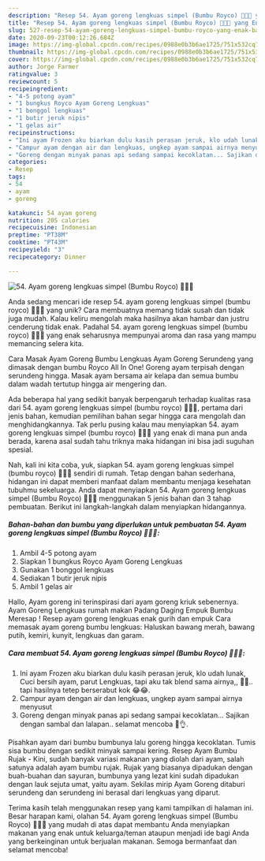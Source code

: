 ```yaml
---
description: "Resep 54. Ayam goreng lengkuas simpel (Bumbu Royco) 🍗🍗🤞 yang Enak Banget"
title: "Resep 54. Ayam goreng lengkuas simpel (Bumbu Royco) 🍗🍗🤞 yang Enak Banget"
slug: 527-resep-54-ayam-goreng-lengkuas-simpel-bumbu-royco-yang-enak-banget
date: 2020-09-23T00:12:26.684Z
image: https://img-global.cpcdn.com/recipes/0988e0b3b6ae1725/751x532cq70/54-ayam-goreng-lengkuas-simpel-bumbu-royco-🍗🍗🤞-foto-resep-utama.jpg
thumbnail: https://img-global.cpcdn.com/recipes/0988e0b3b6ae1725/751x532cq70/54-ayam-goreng-lengkuas-simpel-bumbu-royco-🍗🍗🤞-foto-resep-utama.jpg
cover: https://img-global.cpcdn.com/recipes/0988e0b3b6ae1725/751x532cq70/54-ayam-goreng-lengkuas-simpel-bumbu-royco-🍗🍗🤞-foto-resep-utama.jpg
author: Jorge Farmer
ratingvalue: 3
reviewcount: 5
recipeingredient:
- "4-5 potong ayam"
- "1 bungkus Royco Ayam Goreng Lengkuas"
- "1 bonggol lengkuas"
- "1 butir jeruk nipis"
- "1 gelas air"
recipeinstructions:
- "Ini ayam Frozen aku biarkan dulu kasih perasan jeruk, klo udah lunak, Cuci bersih ayam, parut Lengkuas, tapi aku tak blend sama airnya,, 🙊🙈.. tapi hasilnya tetep berserabut kok 😂😂."
- "Campur ayam dengan air dan lengkuas, ungkep ayam sampai airnya menyusut"
- "Goreng dengan minyak panas api sedang sampai kecoklatan... Sajikan dengan sambal dan lalapan.. selamat mencoba 🤗👌."
categories:
- Resep
tags:
- 54
- ayam
- goreng

katakunci: 54 ayam goreng 
nutrition: 205 calories
recipecuisine: Indonesian
preptime: "PT38M"
cooktime: "PT43M"
recipeyield: "3"
recipecategory: Dinner

---
```



![54. Ayam goreng lengkuas simpel (Bumbu Royco) 🍗🍗🤞](https://img-global.cpcdn.com/recipes/0988e0b3b6ae1725/751x532cq70/54-ayam-goreng-lengkuas-simpel-bumbu-royco-🍗🍗🤞-foto-resep-utama.jpg)

Anda sedang mencari ide resep 54. ayam goreng lengkuas simpel (bumbu royco) 🍗🍗🤞 yang unik? Cara membuatnya memang tidak susah dan tidak juga mudah. Kalau keliru mengolah maka hasilnya akan hambar dan justru cenderung tidak enak. Padahal 54. ayam goreng lengkuas simpel (bumbu royco) 🍗🍗🤞 yang enak seharusnya mempunyai aroma dan rasa yang mampu memancing selera kita.

Cara Masak Ayam Goreng Bumbu Lengkuas  Ayam Goreng Serundeng yang dimasak dengan bumbu Royco All In One! Goreng ayam terpisah dengan serundeng hingga. Masak ayam bersama air kelapa dan semua bumbu dalam wadah tertutup hingga air mengering dan.

Ada beberapa hal yang sedikit banyak berpengaruh terhadap kualitas rasa dari 54. ayam goreng lengkuas simpel (bumbu royco) 🍗🍗🤞, pertama dari jenis bahan, kemudian pemilihan bahan segar hingga cara mengolah dan menghidangkannya. Tak perlu pusing kalau mau menyiapkan 54. ayam goreng lengkuas simpel (bumbu royco) 🍗🍗🤞 yang enak di mana pun anda berada, karena asal sudah tahu triknya maka hidangan ini bisa jadi suguhan spesial.


Nah, kali ini kita coba, yuk, siapkan 54. ayam goreng lengkuas simpel (bumbu royco) 🍗🍗🤞 sendiri di rumah. Tetap dengan bahan sederhana, hidangan ini dapat memberi manfaat dalam membantu menjaga kesehatan tubuhmu sekeluarga. Anda dapat menyiapkan 54. Ayam goreng lengkuas simpel (Bumbu Royco) 🍗🍗🤞 menggunakan 5 jenis bahan dan 3 tahap pembuatan. Berikut ini langkah-langkah dalam menyiapkan hidangannya.

<!--inarticleads1-->

##### Bahan-bahan dan bumbu yang diperlukan untuk pembuatan 54. Ayam goreng lengkuas simpel (Bumbu Royco) 🍗🍗🤞:

1. Ambil 4-5 potong ayam
1. Siapkan 1 bungkus Royco Ayam Goreng Lengkuas
1. Gunakan 1 bonggol lengkuas
1. Sediakan 1 butir jeruk nipis
1. Ambil 1 gelas air


Hallo, Ayam goreng ini terinspirasi dari ayam goreng kriuk sebenernya. Ayam Goreng Lengkuas rumah makan Padang Daging Empuk Bumbu Meresap ! Resep ayam goreng lengkuas enak gurih dan empuk Cara memasak ayam goreng bumbu lengkuas: Haluskan bawang merah, bawang putih, kemiri, kunyit, lengkuas dan garam. 

<!--inarticleads2-->

##### Cara membuat 54. Ayam goreng lengkuas simpel (Bumbu Royco) 🍗🍗🤞:

1. Ini ayam Frozen aku biarkan dulu kasih perasan jeruk, klo udah lunak, Cuci bersih ayam, parut Lengkuas, tapi aku tak blend sama airnya,, 🙊🙈.. tapi hasilnya tetep berserabut kok 😂😂.
1. Campur ayam dengan air dan lengkuas, ungkep ayam sampai airnya menyusut
1. Goreng dengan minyak panas api sedang sampai kecoklatan... Sajikan dengan sambal dan lalapan.. selamat mencoba 🤗👌.


Pisahkan ayam dari bumbu bumbunya lalu goreng hingga kecoklatan. Tumis sisa bumbu dengan sedikit minyak sampai kering. Resep Ayam Bumbu Rujak - Kini, sudah banyak variasi makanan yang diolah dari ayam, salah satunya adalah ayam bumbu rujak. Rujak yang biasanya dipadukan dengan buah-buahan dan sayuran, bumbunya yang lezat kini sudah dipadukan dengan lauk sejuta umat, yaitu ayam. Sekilas mirip Ayam Goreng ditaburi serundeng dan serundeng ini berasal dari lengkuas yang diparut. 

Terima kasih telah menggunakan resep yang kami tampilkan di halaman ini. Besar harapan kami, olahan 54. Ayam goreng lengkuas simpel (Bumbu Royco) 🍗🍗🤞 yang mudah di atas dapat membantu Anda menyiapkan makanan yang enak untuk keluarga/teman ataupun menjadi ide bagi Anda yang berkeinginan untuk berjualan makanan. Semoga bermanfaat dan selamat mencoba!
